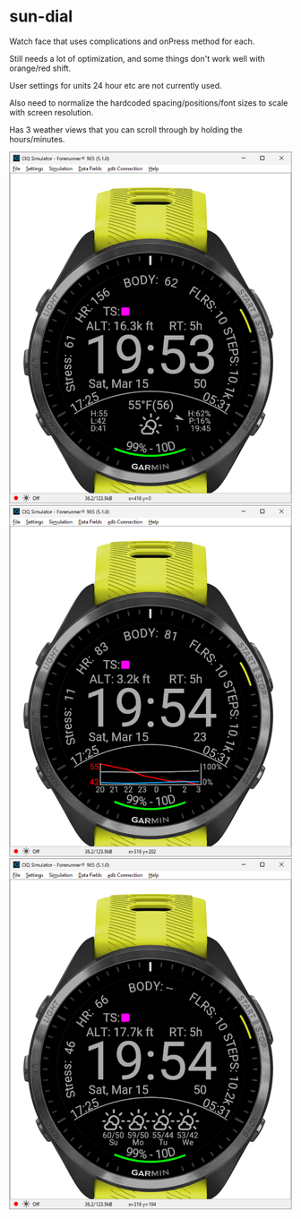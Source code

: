 # sun-dial

Watch face that uses complications and onPress method for each. 

Still needs a lot of optimization, and some things don't work well with orange/red shift. 

User settings for units 24 hour etc are not currently used.

Also need to normalize the hardcoded spacing/positions/font sizes to scale with screen resolution. 

Has 3 weather views that you can scroll through by holding the hours/minutes.

![Current Weather](screenshot.png)
![Hourly Forecast](screenshot2.png)
![Daily Forecast](screenshot3.png)
